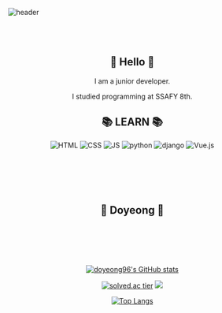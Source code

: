 ![header](https://capsule-render.vercel.app/api?type=Waving&color=auto&height=140&section=header&text=Do_Yeong_Hwang&fontSize=80)
<br/><br/><br/><br/>


<div align=center>

 ## 👋 Hello 👋
 
<p>I am a junior developer.</p>
<p>I studied programming at SSAFY 8th.</p>
 
## 📚 LEARN 📚

![HTML](https://img.shields.io/badge/HTML-E34F26?style=flat-square&logo=HTML5&logoColor=white) 
 ![CSS](https://img.shields.io/badge/CSS-1572B6?style=flat-square&logo=CSS3&logoColor=white) 
 ![JS](https://img.shields.io/badge/JavaScript-F7DF1E?style=flat-square&logo=JavaScript&logoColor=white)
 ![python](https://img.shields.io/badge/Python-3776AB?style=flat-square&logo=python&logoColor=white)
 ![django](https://img.shields.io/badge/django-092E20?style=flat-square&logo=django&logoColor=white)
 ![Vue.js](https://img.shields.io/badge/Vue.js-4FC08D?style=flat-square&logo=Vue.js&logoColor=white)
 
<br/><br/><br/><br/>

## 🍑 Doyeong 🍑

<br/><br/><br/><br/>

 [![doyeong96's GitHub stats](https://github-readme-stats.vercel.app/api?username=doyeong96)](https://github.com/doyeong96/github-readme-stats) 
 
[![solved.ac tier](http://mazassumnida.wtf/api/generate_badge?boj=hdy96)](https://solved.ac/hdy96)
 <img src="http://mazandi.herokuapp.com/api?handle=hdy96&theme=warm"/>
 
 [![Top Langs](https://github-readme-stats.vercel.app/api/top-langs/?username=doyeong96&layout=compact)](https://github.com/doyeong96/github-readme-stats)
</div>
